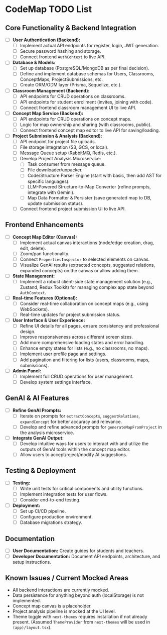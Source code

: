 # CodeMap TODO List

## Core Functionality & Backend Integration
- [ ] **User Authentication (Backend):**
    - [ ] Implement actual API endpoints for register, login, JWT generation.
    - [ ] Secure password hashing and storage.
    - [ ] Connect frontend `AuthContext` to live API.
- [ ] **Database & Models:**
    - [ ] Set up database (PostgreSQL/MongoDB as per final decision).
    - [ ] Define and implement database schemas for Users, Classrooms, ConceptMaps, ProjectSubmissions, etc.
    - [ ] Create ORM/ODM layer (Prisma, Sequelize, etc.).
- [ ] **Classroom Management (Backend):**
    - [ ] API endpoints for CRUD operations on classrooms.
    - [ ] API endpoints for student enrollment (invites, joining with code).
    - [ ] Connect frontend classroom management UI to live API.
- [ ] **Concept Map Service (Backend):**
    - [ ] API endpoints for CRUD operations on concept maps.
    - [ ] Logic for map ownership and sharing (with classrooms, public).
    - [ ] Connect frontend concept map editor to live API for saving/loading.
- [ ] **Project Submission & Analysis (Backend):**
    - [ ] API endpoint for project file uploads.
    - [ ] File storage integration (S3, GCS, or local).
    - [ ] Message Queue setup (RabbitMQ, Redis, etc.).
    - [ ] Develop Project Analysis Microservice:
        - [ ] Task consumer from message queue.
        - [ ] File downloader/unpacker.
        - [ ] Code/Structure Parser Engine (start with basic, then add AST for specific languages).
        - [ ] LLM-Powered Structure-to-Map Converter (refine prompts, integrate with Gemini).
        - [ ] Map Data Formatter & Persister (save generated map to DB, update submission status).
    - [ ] Connect frontend project submission UI to live API.

## Frontend Enhancements
- [ ] **Concept Map Editor (Canvas):**
    - [ ] Implement actual canvas interactions (node/edge creation, drag, edit, delete).
    - [ ] Zoom/pan functionality.
    - [ ] Connect `PropertiesInspector` to selected elements on canvas.
    - [ ] Visualize GenAI results (extracted concepts, suggested relations, expanded concepts) on the canvas or allow adding them.
- [ ] **State Management:**
    - [ ] Implement a robust client-side state management solution (e.g., Zustand, Redux Toolkit) for managing complex app state beyond `AuthContext`.
- [ ] **Real-time Features (Optional):**
    - [ ] Consider real-time collaboration on concept maps (e.g., using WebSockets).
    - [ ] Real-time updates for project submission status.
- [ ] **User Interface & User Experience:**
    - [ ] Refine UI details for all pages, ensure consistency and professional design.
    - [ ] Improve responsiveness across different screen sizes.
    - [ ] Add more comprehensive loading states and error handling.
    - [ ] Enhance empty states for lists (e.g., no classrooms, no maps).
    - [ ] Implement user profile page and settings.
    - [ ] Add pagination and filtering for lists (users, classrooms, maps, submissions).
- [ ] **Admin Panel:**
    - [ ] Implement full CRUD operations for user management.
    - [ ] Develop system settings interface.

## GenAI & AI Features
- [ ] **Refine GenAI Prompts:**
    - [ ] Iterate on prompts for `extractConcepts`, `suggestRelations`, `expandConcept` for better accuracy and relevance.
    - [ ] Develop and refine advanced prompts for `generateMapFromProject` in the analysis microservice.
- [ ] **Integrate GenAI Output:**
    - [ ] Develop intuitive ways for users to interact with and utilize the outputs of GenAI tools within the concept map editor.
    - [ ] Allow users to accept/reject/modify AI suggestions.

## Testing & Deployment
- [ ] **Testing:**
    - [ ] Write unit tests for critical components and utility functions.
    - [ ] Implement integration tests for user flows.
    - [ ] Consider end-to-end testing.
- [ ] **Deployment:**
    - [ ] Set up CI/CD pipeline.
    - [ ] Configure production environment.
    - [ ] Database migrations strategy.

## Documentation
- [ ] **User Documentation:** Create guides for students and teachers.
- [ ] **Developer Documentation:** Document API endpoints, architecture, and setup instructions.

## Known Issues / Current Mocked Areas
- All backend interactions are currently mocked.
- Data persistence for anything beyond auth (localStorage) is not implemented.
- Concept map canvas is a placeholder.
- Project analysis pipeline is mocked at the UI level.
- Theme toggle with `next-themes` requires installation if not already present.
  (Assumed `ThemeProvider` from `next-themes` will be used in `(app)/layout.tsx`).
